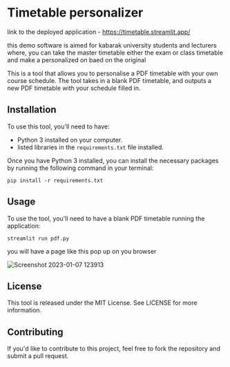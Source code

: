 # Timetable personalizer

link to the deployed application - https://timetable.streamlit.app/

this demo software is aimed for kabarak university students and lecturers where, you can take the master timetable either the exam or class timetable and make a personalized on baed on the original


This is a tool that allows you to personalise a PDF timetable with your own course schedule. The tool takes in a blank PDF timetable, and outputs a new PDF timetable with your schedule filled in.

## Installation
To use this tool, you'll need to have:
- Python 3 installed on your computer.
- listed libraries in the `requirements.txt` file installed.


Once you have Python 3 installed, you can install the necessary packages by running the following command in your terminal:


```
pip install -r requirements.txt
```

## Usage
To use the tool, you'll need to have a blank PDF timetable 
running the application:
```
streamlit run pdf.py
```
you will have a page like this pop up on you browser

![Screenshot 2023-01-07 123913](https://user-images.githubusercontent.com/91450029/211144235-5d725981-f5d1-4f72-b2e0-727fb4ecf9a2.png)

## License
This tool is released under the MIT License. See LICENSE for more information.

## Contributing
If you'd like to contribute to this project, feel free to fork the repository and submit a pull request.
